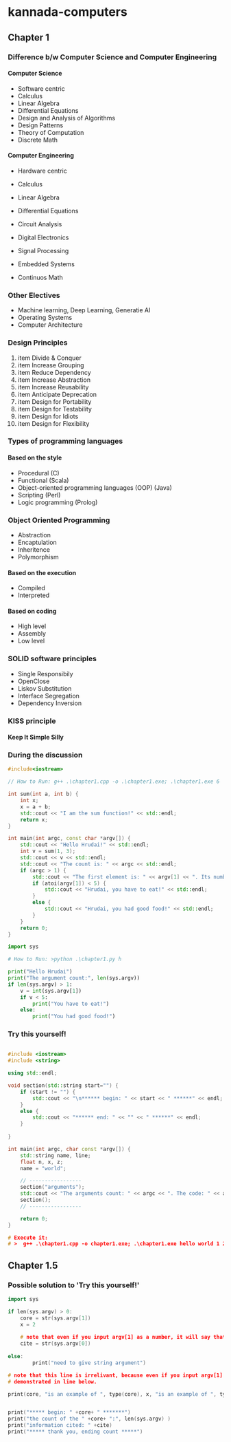 # kannada-computers
## Chapter 1


### Difference b/w Computer Science and Computer Engineering
#### Computer Science
* Software centric
* Calculus
* Linear Algebra
* Differential Equations
* Design and Analysis of Algorithms
* Design Patterns
* Theory of Computation
* Discrete Math

#### Computer Engineering
* Hardware centric

* Calculus
* Linear Algebra
* Differential Equations
* Circuit Analysis
* Digital Electronics
* Signal Processing
* Embedded Systems
* Continuos Math

### Other Electives
* Machine learning, Deep Learning, Generatie AI
* Operating Systems
* Computer Architecture


### Design Principles
1. item Divide & Conquer
1. item Increase Grouping
1. item Reduce Dependency
1. item Increase Abstraction
1. item Increase Reusability
1. item Anticipate Deprecation
1. item Design for Portability
1. item Design for Testability
1. item Design for Idiots
1. item Design for Flexibility

### Types of programming languages

#### Based on the style
* Procedural (C)
* Functional (Scala)
* Object-oriented programming languages (OOP) (Java)
* Scripting (Perl)
* Logic programming (Prolog)


### Object Oriented Programming
* Abstraction
* Encaptulation
* Inheritence
* Polymorphism


#### Based on the execution
* Compiled
* Interpreted


#### Based on coding
* High level
* Assembly
* Low level


### SOLID software principles
* Single Responsibily
* OpenClose
* Liskov Substitution
* Interface Segregation
* Dependency Inversion

### KISS principle 
#### Keep It Simple Silly


### During the discussion
```cpp
#include<iostream>

// How to Run: g++ .\chapter1.cpp -o .\chapter1.exe; .\chapter1.exe 6 

int sum(int a, int b) {
    int x;
    x = a + b;
    std::cout << "I am the sum function!" << std::endl;
    return x;
}

int main(int argc, const char *argv[]) {
    std::cout << "Hello Hrudai!" << std::endl;
    int v = sum(1, 3);
    std::cout << v << std::endl;
    std::cout << "The count is: " << argc << std::endl;
    if (argc > 1) {
        std::cout << "The first element is: " << argv[1] << ". Its number is: " << atoi(argv[1]) << std::endl;
        if (atoi(argv[1]) < 5) {
            std::cout << "Hrudai, you have to eat!" << std::endl;
        }
        else {
            std::cout << "Hrudai, you had good food!" << std::endl;
        }
    }
    return 0;
}
```

```python
import sys

# How to Run: >python .\chapter1.py h

print("Hello Hrudai")
print("The argument count:", len(sys.argv))
if len(sys.argv) > 1:
    v = int(sys.argv[1])
    if v < 5: 
        print("You have to eat!")
    else:
        print("You had good food!")    
```

### Try this yourself!
```cpp

#include <iostream>
#include <string>

using std::endl;

void section(std::string start="") {
    if (start != "") {
        std::cout << "\n****** begin: " << start << " ******" << endl;
    }
    else {
        std::cout << "****** end: " << "" << " ******" << endl;
    }
    
}

int main(int argc, char const *argv[]) {
    std::string name, line;
    float n, x, z;
    name = "world";

    // -----------------
    section("arguments");
    std::cout << "The arguments count: " << argc << ". The code: " << argv[0] << endl;
    section();
    // -----------------

    return 0;
}

# Execute it: 
# >  g++ .\chapter1.cpp -o chapter1.exe; .\chapter1.exe hello world 1 2 3
```

## Chapter 1.5

### Possible solution to 'Try this yourself!'

```cpp
import sys

if len(sys.argv) > 0:
    core = str(sys.argv[1])
    x = 2
    
    # note that even if you input argv[1] as a number, it will say that "core" is a string, as strings serve as a kind of superset in python
    cite = str(sys.argv[0])
    
else:
        print("need to give string argument")

# note that this line is irrelivant, because even if you input argv[1] as a number, it considers "core" is a string, as strings serve as a kind of superset in python
# demonstrated in line below.

print(core, "is an example of ", type(core), x, "is an example of ", type(x))


print("***** begin: " +core+ " *******")
print("the count of the " +core+ ":", len(sys.argv) )
print("information cited: " +cite)
print("***** thank you, ending count *****")

```
